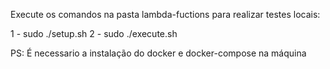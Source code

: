 Execute os comandos na pasta lambda-fuctions para realizar testes locais:

1 - sudo ./setup.sh
2 - sudo ./execute.sh

PS: É necessario a instalação do docker e docker-compose na máquina
